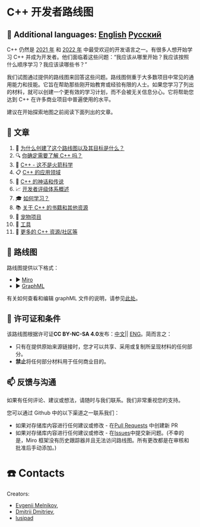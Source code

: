 # C++ 开发者路线图

## :speech_balloon: Additional languages: [English](../README.md) [Русский](../Russian/README.md)

C++ 仍然是 [2021 年](https://insights.stackoverflow.com/survey/2021#most-popular-technologies-language-prof) 和 [2022 年](https://survey.stackoverflow.co/2022/#most-popular-technologies-language-prof) 中最受欢迎的开发语言之一。有很多人想开始学习 C++ 并成为开发者。他们面临着这些问题：“我应该从哪里开始？我应该按照什么顺序学习？我应该读哪些书？”

我们试图通过提供的路线图来回答这些问题。路线图侧重于大多数项目中常见的通用能力和技能。它旨在帮助那些刚开始教育或经验有限的人士。如果您学习了列出的材料，就可以创建一个更有效的学习计划，而不会被无关信息分心。它将帮助您达到 C++ 在许多商业项目中普遍使用的水平。

建议在开始探索地图之前阅读下面列出的文章。

## :bookmark_tabs: 文章

1. :flashlight: [为什么创建了这个路线图以及其目标是什么？](Rationale.md)
2. :mag: [你确定需要了解 C++ 吗？](SelfIdentification.md)
3. :space_invader: [C++ - 这不是火箭科学](FunCpp.md)
4. :clipboard: [C++ 的应用领域](AreasOfApplication.md)
5. :ghost: [C++ 的神话和传说](Mythbusters.md)
6. :chart_with_upwards_trend: [开发者评级体系概述 ](Grades/Overview.md)
7. :mortar_board: [如何学习？](HowToStudy.md)
8. :books: [关于 C++ 的书籍和其他资源](Books/Overview.md)
9. :telescope: [宠物项目](PetProjects.md)
10. :triangular_ruler: [工具](Tooling.md)
11. :gem:  [更多的 C++ 资源/社区等](CommunitySources.md)

## :milky_way: 路线图

路线图提供以下格式：

* :arrow_forward: [Miro](https://miro.com/app/board/uXjVMQjliUg=/)
* :arrow_forward: [GraphML](../English/Graph/roadmap.svg)

有关如何查看和编辑 graphML 文件的说明，请参见[此处](English/Graph/README.md)。

## :key: 许可证和条件

该路线图根据许可证**CC BY-NC-SA 4.0**发布：[中文](https://creativecommons.org/licenses/by-nc-sa/4.0/deed.zh)|| [ENG](https://creativecommons.org/licenses/by-nc-sa/4.0/deed.en)。简而言之：

* 只有在提供原始来源链接时，您才可以共享、采用或复制所呈现材料的任何部分。
* **禁止**将任何部分材料用于任何商业目的。

## :mailbox: 反馈与沟通

如果有任何评论、建议或想法，请随时与我们联系。我们非常重视您的支持。

您可以通过 Github 中的以下渠道之一联系我们：

* 如果对存储库内容进行任何建议或修改 - 在[Pull Requests](https://github.com/salmer/CppDeveloperRoadmap/pulls) 中创建新 PR
* 如果对存储库内容进行任何建议或修改 - 在[Issues](https://github.com/salmer/CppDeveloperRoadmap/issues)中提交新问题。(不幸的是，Miro 框架没有历史跟踪器并且无法访问路线图。所有更改都是在审核和批准后手动添加。)

# :telephone: Contacts

Creators:
- [Evgenii Melnikov](https://github.com/salmer),
- [Dmitrii Dmitriev](https://github.com/DmitrievDmitriyA),
- [lusipad](https://github.com/lusipad)
